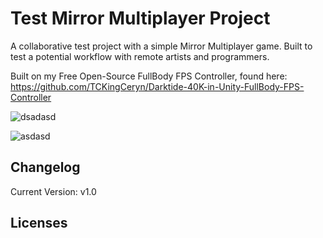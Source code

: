 # Test Mirror Multiplayer Project
A collaborative test project with a simple Mirror Multiplayer game.  Built to test a potential workflow with remote artists and programmers.

Built on my Free Open-Source FullBody FPS Controller, found here:
https://github.com/TCKingCeryn/Darktide-40K-in-Unity-FullBody-FPS-Controller


![dsadasd](https://github.com/TCKingCeryn/Test-Mirror-Multiplayer-Project/assets/128671881/e8fa0a65-c449-4d77-aacf-315e84d3f32b)


![asdasd](https://github.com/TCKingCeryn/Test-Mirror-Multiplayer-Project/assets/128671881/e0cc33c2-73e4-4b46-8dce-8274fc458cef)



## Changelog
Current Version: v1.0

## Licenses
